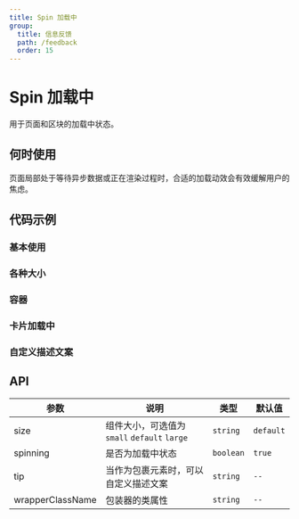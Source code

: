 ```yaml
---
title: Spin 加载中
group:
  title: 信息反馈
  path: /feedback
  order: 15
---
```


# Spin 加载中

用于页面和区块的加载中状态。

## 何时使用

页面局部处于等待异步数据或正在渲染过程时，合适的加载动效会有效缓解用户的焦虑。

## 代码示例

### 基本使用

<code src="./demo/base"></code>

### 各种大小

<code src="./demo/size"></code>

### 容器

<code src="./demo/container"></code>

### 卡片加载中

<code src="./demo/spinning"></code>

### 自定义描述文案

<code src="./demo/tip"></code>

## API

| 参数             | 说明                                         | 类型      | 默认值    |
| ---------------- | -------------------------------------------- | --------- | --------- |
| size             | 组件大小，可选值为 `small` `default` `large` | `string`  | `default` |
| spinning         | 是否为加载中状态                             | `boolean` | `true`    |
| tip              | 当作为包裹元素时，可以自定义描述文案         | `string`  | `--`      |
| wrapperClassName | 包装器的类属性                               | `string`  | `--`      |
